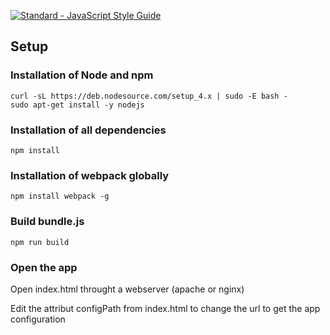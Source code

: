 [![Standard - JavaScript Style Guide](https://img.shields.io/badge/code%20style-standard-brightgreen.svg)](http://standardjs.com/)

## Setup
### Installation of Node and npm

````
curl -sL https://deb.nodesource.com/setup_4.x | sudo -E bash -
sudo apt-get install -y nodejs
````

### Installation of all dependencies

````
npm install
````

### Installation of webpack globally

````
npm install webpack -g
````

### Build bundle.js

````
npm run build
````

### Open the app

Open index.html throught a webserver (apache or nginx)

Edit the attribut configPath from index.html to change the url to get the app configuration
